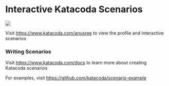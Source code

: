 # Interactive Katacoda Scenarios

[![](http://shields.katacoda.com/katacoda/anusree/count.svg)](https://www.katacoda.com/anusree "Get your profile on Katacoda.com")

Visit https://www.katacoda.com/anusree to view the profile and interactive scenarios

### Writing Scenarios
Visit https://www.katacoda.com/docs to learn more about creating Katacoda scenarios

For examples, visit https://github.com/katacoda/scenario-example
